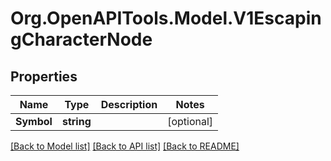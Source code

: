 # Org.OpenAPITools.Model.V1EscapingCharacterNode

## Properties

Name | Type | Description | Notes
------------ | ------------- | ------------- | -------------
**Symbol** | **string** |  | [optional] 

[[Back to Model list]](../README.md#documentation-for-models) [[Back to API list]](../README.md#documentation-for-api-endpoints) [[Back to README]](../README.md)

